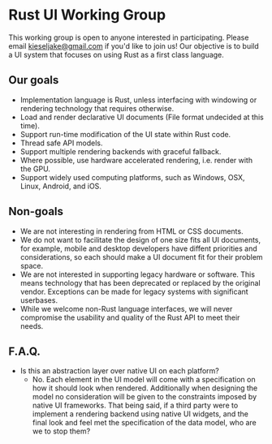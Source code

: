 # Rust UI Working Group

This working group is open to anyone interested in participating. Please email kieseljake@gmail.com if you'd like to join us! Our 
objective is to build a UI system that focuses on using Rust as a first class language.

## Our goals

- Implementation language is Rust, unless interfacing with windowing or rendering technology that requires otherwise.
- Load and render declarative UI documents (File format undecided at this time).
- Support run-time modification of the UI state within Rust code.
- Thread safe API models.
- Support multiple rendering backends with graceful fallback.
- Where possible, use hardware accelerated rendering, i.e. render with the GPU.
- Support widely used computing platforms, such as Windows, OSX, Linux, Android, and iOS.


## Non-goals

- We are not interesting in rendering from HTML or CSS documents.
- We do not want to facilitate the design of one size fits all UI documents, for example, mobile and desktop
developers have diffent priorities and considerations, so each should make a UI document fit for their problem
space.
- We are not interested in supporting legacy hardware or software. This means technology that has been deprecated or replaced
by the original vendor. Exceptions can be made for legacy systems with significant userbases.
- While we welcome non-Rust language interfaces, we will never compromise the usability and quality of the Rust API
to meet their needs.

## F.A.Q.

- Is this an abstraction layer over native UI on each platform?
  - No. Each element in the UI model will come with a specification on how it should look when rendered. Additionally when
  designing the model no consideration will be given to the constraints imposed by native UI frameworks. That being said, if a
  third party were to implement a rendering backend using native UI widgets, and the final look and feel met the specification
  of the data model, who are we to stop them?
